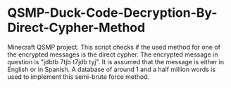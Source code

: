 # QSMP-Duck-Code-Decryption-By-Direct-Cypher-Method
Minecraft QSMP project. This script checks if the used method for one of the encrypted messages is the direct cypher. The encrypted message in question is "jdbtb 7tjb t7jdb tyj". It is assumed that the message is either in English or in Spanish. A database of around 1 and a half million words is used to implement this semi-brute force method.
